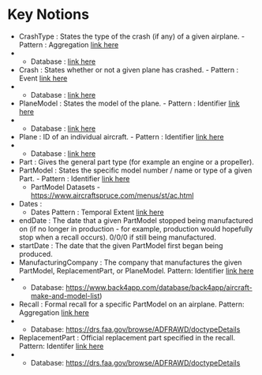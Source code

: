 # Key Notions 

* CrashType : States the type of the crash (if any) of a given airplane. - Pattern : Aggregation [link here]( https://github.com/kastle-lab/modular-ontology-design-library/tree/master/modl/aggregation)
 * - Database : [link here](https://www.ntsb.gov/safety/data/Pages/Data_Stats.aspx) 
* Crash : States whether or not a given plane has crashed. - Pattern : Event [link here](https://github.com/kastle-lab/modular-ontology-design-library/tree/master/modl/event)
 * - Database : [link here](https://www.ntsb.gov/safety/data/Pages/Data_Stats.aspx) 
* PlaneModel : States the model of the plane. - Pattern : Identifier [link here](https://github.com/kastle-lab/modular-ontology-design-library/tree/master/modl/identifier)
 * - Database : [link here](https://database.diecastmodelaircraft.com)
* Plane : ID of an individual aircraft. - Pattern : Identifier [link here](https://github.com/kastle-lab/modular-ontology-design-library/tree/master/modl/identifier)
 * - Database : [link here](http://www.csgnetwork.com/aviationtypeid.html)
* Part : Gives the general part type (for example an engine or a propeller).
* PartModel : States the specific model number / name or type of a given Part. - Pattern : Identifier [link here]( https://github.com/kastle-lab/modular-ontology-design-library/tree/master/modl/identifier) 
  * PartModel Datasets - https://www.aircraftspruce.com/menus/st/ac.html 
* Dates : 
  * Dates Pattern : Temporal Extent [link here]( https://github.com/kastle-lab/modular-ontology-design-library/tree/master/modl/temporal-extent)
* endDate : The date that a given PartModel stopped being manufactured on (if no longer in production - for example, production would hopefully stop when a recall occurs). 0/0/0 if still being manufactured.  
* startDate : The date that the given PartModel first began being produced. 
* ManufacturingCompany : The company that manufactures the given PartModel, ReplacementPart, or PlaneModel.  Pattern: Identifier [link here]( https://github.com/kastle-lab/modular-ontology-design-library/tree/master/modl/identifier) 
*   - Database: https://www.back4app.com/database/back4app/aircraft-make-and-model-list)
* Recall : Formal recall for a specific PartModel on an airplane. Pattern: Aggregation [link here]( https://github.com/kastle-lab/modular-ontology-design-library/tree/master/modl/aggregation) 
*   - Database: https://drs.faa.gov/browse/ADFRAWD/doctypeDetails
* ReplacementPart : Official replacement part specified in the recall. Pattern: Identifer [link here]( https://github.com/kastle-lab/modular-ontology-design-library/tree/master/modl/identifier)  
*   - Database: https://drs.faa.gov/browse/ADFRAWD/doctypeDetails
